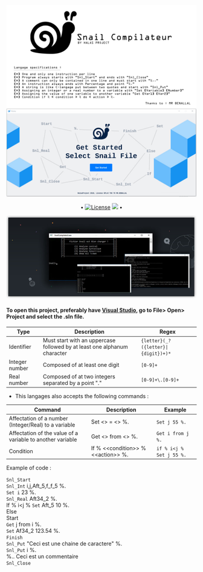 ![alt text](https://raw.githubusercontent.com/HalasProject/SnailCompilateur/master/Image/description.png)
![alt text](https://raw.githubusercontent.com/HalasProject/SnailCompilateur/master/Image/SnailGUI.gif)
<p align="center">
 • <a href="LICENSE"><img alt="License" src="https://img.shields.io/badge/license-GPLv3-blue.svg?style=flat-square"></a>
  <img src="http://hits.dwyl.io/Halasproject/SnailCompilateur.svg"/> •
</p>

![alt text](https://raw.githubusercontent.com/HalasProject/SnailCompilateur/master/Image/SnailCommand.jpg)

#### To open this project, preferably have [Visual Studio](https://visualstudio.microsoft.com/fr/vs/), go to File> Open> Project and select the .sln file.

Type | Description | Regex 
-----| ------------| ---------
Identifier | Must start with an uppercase followed by at least one alphanum character | `{letter}(_?({letter}\|{digit})+)*` 
Integer number | Composed of at least one digit  |  `[0-9]+`
Real number | Composed of at two integers separated by a point "." |  `[0-9]+\.[0-9]+`

- This langages also accepts the following commands : 

Command | Description | Example 
------- | ----------- | ---------------
Affectation of a number (Integer/Real) to a variable | Set <<identifier>> = <<value>> %. | `Set j 55 %.`
Affectation of the value of a variable to another variable | Get <<identifier>> from <<identifier>> %. | `Get i from j %.`
Condition | If % \<\<condition\>\> % \<\<action\>\> %. | `if % i<j % Set j 55 %.`

Example of code : 

`Snl_Start`  
`Snl_Int` i,j,Aft_5,f_f_5 %.  
`Set i` 23 %.   
`Snl_Real` Aft34_2 %.       
If % i<j % `Set` Aft_5 10 %.      
Else       
Start            
`Get` j from i %.    
`Set` Af34_2 123.54 %.             
`Finish`    
`Snl_Put` "Ceci est une chaine de caractere" %.    
`Snl_Put` i %.     
%.. Ceci est un commentaire     
`Snl_Close`     
